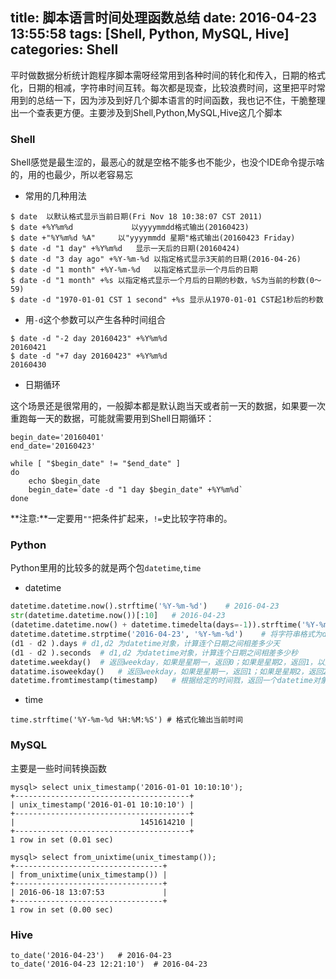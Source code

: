 title: 脚本语言时间处理函数总结
date: 2016-04-23 13:55:58
tags: [Shell, Python, MySQL, Hive]
categories: Shell
---
平时做数据分析统计跑程序脚本需呀经常用到各种时间的转化和传入，日期的格式化，日期的相减，字符串时间互转。每次都是现查，比较浪费时间，这里把平时常用到的总结一下，因为涉及到好几个脚本语言的时间函数，我也记不住，干脆整理出一个查表更方便。主要涉及到Shell,Python,MySQL,Hive这几个脚本

### Shell
Shell感觉是最生涩的，最恶心的就是空格不能多也不能少，也没个IDE命令提示啥的，用的也最少，所以老容易忘
* 常用的几种用法

```
$ date	以默认格式显示当前日期(Fri Nov 18 10:38:07 CST 2011)
$ date +%Y%m%d             以yyyymmdd格式输出(20160423)
$ date +"%Y%m%d %A"		以"yyyymmdd 星期"格式输出(20160423 Friday)  
$ date -d "1 day" +%Y%m%d	显示一天后的日期(20160424)
$ date -d "3 day ago" +%Y-%m-%d	以指定格式显示3天前的日期(2016-04-26)
$ date -d "1 month" +%Y-%m-%d	以指定格式显示一个月后的日期
$ date -d "1 month" +%s	以指定格式显示一个月后的日期的秒数，%S为当前的秒数(0～59)
$ date -d "1970-01-01 CST 1 second" +%s	显示从1970-01-01 CST起1秒后的秒数
```
* 用`-d`这个参数可以产生各种时间组合

```
$ date -d "-2 day 20160423" +%Y%m%d
20160421
$ date -d "+7 day 20160423" +%Y%m%d
20160430
```
* 日期循环

这个场景还是很常用的，一般脚本都是默认跑当天或者前一天的数据，如果要一次重跑每一天的数据，可能就需要用到Shell日期循环：
```
begin_date='20160401'
end_date='20160423'

while [ "$begin_date" != "$end_date" ]
do
	echo $begin_date
	begin_date=`date -d "1 day $begin_date" +%Y%m%d`
done
```
**注意:**一定要用`""`把条件扩起来，`!=`史比较字符串的。

### Python
Python里用的比较多的就是两个包`datetime`,`time`
* datetime

```python
datetime.datetime.now().strftime('%Y-%m-%d')	# 2016-04-23
str(datetime.datetime.now())[:10]	# 2016-04-23
(datetime.datetime.now() + datetime.timedelta(days=-1)).strftime('%Y-%m-%d')	# 2016-04-22
datetime.datetime.strptime('2016-04-23', '%Y-%m-%d')	# 将字符串格式为datetime对象
(d1 - d2 ).days	# d1,d2 为datetime对象，计算连个日期之间相差多少天
(d1 - d2 ).seconds	# d1,d2 为datetime对象，计算连个日期之间相差多少秒
datetime.weekday()	# 返回weekday，如果是星期一，返回0；如果是星期2，返回1，以此类推；
datatime.isoweekday()	# 返回weekday，如果是星期一，返回1；如果是星期2，返回2，以此类推；
datetime.fromtimestamp(timestamp)	# 根据给定的时间戮，返回一个datetime对象；
```

* time
```
time.strftime('%Y-%m-%d %H:%M:%S') # 格式化输出当前时间
```

	
### MySQL
主要是一些时间转换函数
```
mysql> select unix_timestamp('2016-01-01 10:10:10');
+---------------------------------------+
| unix_timestamp('2016-01-01 10:10:10') |
+---------------------------------------+
|                            1451614210 |
+---------------------------------------+
1 row in set (0.01 sec)

mysql> select from_unixtime(unix_timestamp());
+---------------------------------+
| from_unixtime(unix_timestamp()) |
+---------------------------------+
| 2016-06-18 13:07:53             |
+---------------------------------+
1 row in set (0.00 sec)

```

### Hive
```
to_date('2016-04-23')	# 2016-04-23
to_date('2016-04-23 12:21:10')	# 2016-04-23
```
